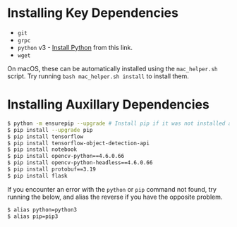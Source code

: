 # <span id="key_dependencies"></span> Installing Key Dependencies

* `git`
* `grpc`
* `python` v3 - [Install Python](https://www.python.org/) from this link.
* `wget`

On macOS, these can be automatically installed using the `mac_helper.sh` script. Try running `bash mac_helper.sh install` to install them.

# <span id="aux_dependencies"></span> Installing Auxillary Dependencies
```sh
$ python -m ensurepip --upgrade # Install pip if it was not installed automatically
$ pip install --upgrade pip
$ pip install tensorflow
$ pip install tensorflow-object-detection-api
$ pip install notebook
$ pip install opencv-python==4.6.0.66
$ pip install opencv-python-headless==4.6.0.66
$ pip install protobuf==3.19
$ pip install flask
```

If you encounter an error with the `python` or `pip` command not found, try running the below, and alias the reverse if you have the opposite problem.
```sh
$ alias python=python3
$ alias pip=pip3
```
